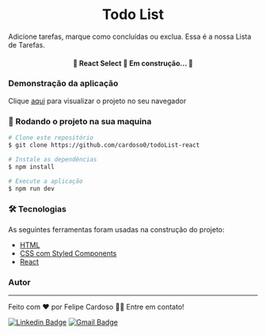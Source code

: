 <h1 align="center">Todo List</h1>

<p>Adicione tarefas, marque como concluídas ou exclua. Essa é a nossa Lista de Tarefas. </p>

<h4 align="center"> 
	🚧  React Select 🚀 Em construção...  🚧
</h4>

### Demonstração da aplicação

Clique [aqui](https://cardoso0.github.io/todoList-react/) para visualizar o projeto no seu navegador

### 🎲 Rodando o projeto na sua maquina

```bash
# Clone este repositório
$ git clone https://github.com/cardoso0/todoList-react

# Instale as dependências
$ npm install

# Execute a aplicação
$ npm run dev

```

### 🛠 Tecnologias

As seguintes ferramentas foram usadas na construção do projeto:

- [HTML](https://www.w3schools.com/html/)
- [CSS com Styled Components](https://styled-components.com/)
- [React](https://pt-br.reactjs.org/)

### Autor
---
Feito com ❤️ por Felipe Cardoso 👋🏽 Entre em contato!

[![Linkedin Badge](https://img.shields.io/badge/-Felipe-blue?style=flat-square&logo=Linkedin&logoColor=white&link=https://www.linkedin.com/in/felipe-pontes-cardoso-9b93401a0/)](https://www.linkedin.com/in/felipe-pontes-cardoso-9b93401a0/) 
[![Gmail Badge](https://img.shields.io/badge/-felipepontescardoso@yahoo.com.br-blue?style=flat-square&logo=Yahoo&logoColor=white&link=mailto:felipepontescardoso@yahoo.com.br)](mailto:felipepontescardoso@yahoo.com.br)
